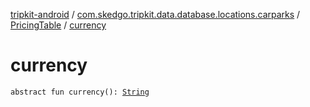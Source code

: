 [tripkit-android](../../index.md) / [com.skedgo.tripkit.data.database.locations.carparks](../index.md) / [PricingTable](index.md) / [currency](./currency.md)

# currency

`abstract fun currency(): `[`String`](https://kotlinlang.org/api/latest/jvm/stdlib/kotlin/-string/index.html)
